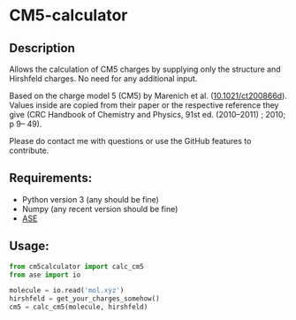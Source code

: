 # CM5-calculator
## Description

Allows the calculation of CM5 charges by supplying only the structure and Hirshfeld charges. No need for any additional input.

Based on the charge model 5 (CM5) by Marenich et al. ([10.1021/ct200866d](https://dx.doi.org/10.1021/ct200866d)).
Values inside are copied from their paper or the respective reference they give (CRC Handbook of Chemistry and Physics, 91st ed. (2010–2011) ; 2010; p 9– 49).

Please do contact me with questions or use the GitHub features to contribute.

## Requirements:

* Python version 3 (any should be fine)
* Numpy (any recent version should be fine)
* [ASE](https://wiki.fysik.dtu.dk/ase/index.html)

## Usage:
```python
from cm5calculator import calc_cm5
from ase import io

molecule = io.read('mol.xyz')
hirshfeld = get_your_charges_somehow()
cm5 = calc_cm5(molecule, hirshfeld)
```
